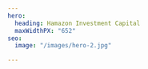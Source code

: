 ```yaml
---
hero:
  heading: Hamazon Investment Capital
  maxWidthPX: "652"
seo:
  image: "/images/hero-2.jpg"

---
```

